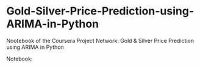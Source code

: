 # Gold-Silver-Price-Prediction-using-ARIMA-in-Python

Nootebook of the Coursera Project Network: Gold &amp; Silver Price Prediction using ARIMA in Python

Notebook: 
